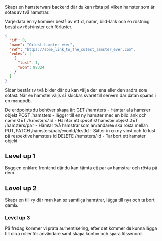 Skapa en hamsterwars backend där du kan rösta på vilken hamster som är sötas av två hamstrar.

Varje data entry kommer bestå av ett id, namn, bild-länk och en röstning bestå av röstvinster och förluster.

```json
{
  "id": 0,
  "name": "Cutest hamster ever",
  "ref": "https://some_link_to_the_cutest_hamster_ever.com",
  "votes": [
    {
      "lost": 1,
      "won": 98324
    }
  ]
}
```

Sidan består av två bilder där du kan välja den ena eller den andra som sötast. När en hamster väljs så skickas svaret till servern där datan sparas i en mongodb. 

De endpoints du behöver skapa är:
GET /hamsters - Hämtar alla hamster objekt
POST /hamsters - lägger till en ny hamster med en bild länk och namn
GET /hamsters/:id - Hämtar ett specifikt hamster objekt
GET /hamsters/pair - Hämtar två hamstrar som användaren ska rösta mellan
PUT, PATCH /hamsters/pair/:wonId/:lostId - Sätter in en ny vinst och förlust på respektive hamsters id
DELETE /hamsters/:id - Tar bort ett hamster objekt

## Level up 1
Bygg en enklare frontend där du kan hämta ett par av hamstrar och rösta på dem

## Level up 2
Skapa en till vy där man kan se samtliga hamstrar, lägga till nya och ta bort gamla.

### Level up 3
På fredag kommer vi prata authentisering, efter det kommer du kunna lägga till olika roller för användare samt skapa konton och spara lössenord.